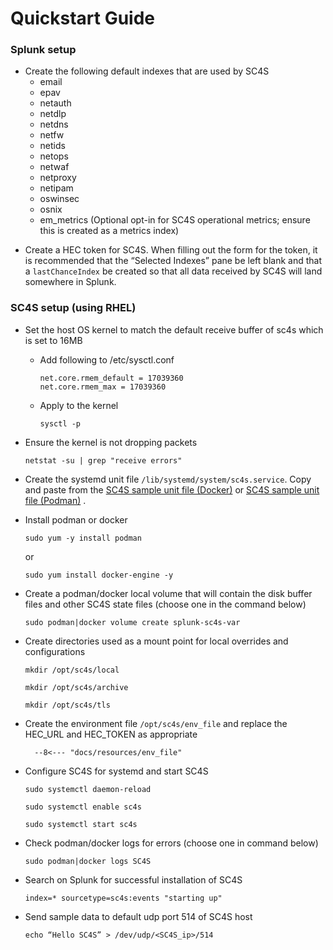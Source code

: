 # Quickstart Guide

### Splunk setup
- Create the following default indexes that are used by SC4S
    * email
    * epav
    * netauth
    * netdlp
    * netdns
    * netfw
    * netids
    * netops
    * netwaf
    * netproxy
    * netipam
    * oswinsec
    * osnix
    * em_metrics (Optional opt-in for SC4S operational metrics; ensure this is created as a metrics index)

 * Create a HEC token for SC4S. When filling out the form for the token, it is recommended that the “Selected Indexes” pane be left blank and that a
 `lastChanceIndex` be created so that all data received by SC4S will land somewhere in Splunk.

### SC4S setup (using RHEL)
* Set the host OS kernel to match the default receive buffer of sc4s which is set to 16MB
    * Add following to /etc/sysctl.conf
    
         ```
         net.core.rmem_default = 17039360
         net.core.rmem_max = 17039360
         ```
      
    * Apply to the kernel
    
         ```
         sysctl -p
         ```
        
* Ensure the kernel is not dropping packets

    ```
    netstat -su | grep "receive errors"
    ```

* Create the systemd unit file `/lib/systemd/system/sc4s.service`. Copy and paste from the
[SC4S sample unit file (Docker)](docker-systemd-general.md#unit-file) or [SC4S sample unit file (Podman)](podman-systemd-general.md#unit-file) .

* Install podman or docker 

    ```
    sudo yum -y install podman
    ```
    or
    ```
    sudo yum install docker-engine -y
    ```

* Create a podman/docker local volume that will contain the disk buffer files and other SC4S state files
(choose one in the command below)

    ```
    sudo podman|docker volume create splunk-sc4s-var
    ```
  
* Create directories used as a mount point for local overrides and configurations

    ```mkdir /opt/sc4s/local```

    ```mkdir /opt/sc4s/archive```

    ```mkdir /opt/sc4s/tls```
  
* Create the environment file `/opt/sc4s/env_file` and replace the HEC_URL and HEC_TOKEN as appropriate

    ```
      --8<--- "docs/resources/env_file"
    ```
  
* Configure SC4S for systemd and start SC4S

    ```sudo systemctl daemon-reload ```

    ```sudo systemctl enable sc4s```

    ```sudo systemctl start sc4s```

  
* Check podman/docker logs for errors (choose one in command below)

    ```
    sudo podman|docker logs SC4S
    ```
  
* Search on Splunk for successful installation of SC4S

    ```
    index=* sourcetype=sc4s:events "starting up"
    ```
  
* Send sample data to default udp port 514 of SC4S host

    ```
    echo “Hello SC4S” > /dev/udp/<SC4S_ip>/514
    ```
